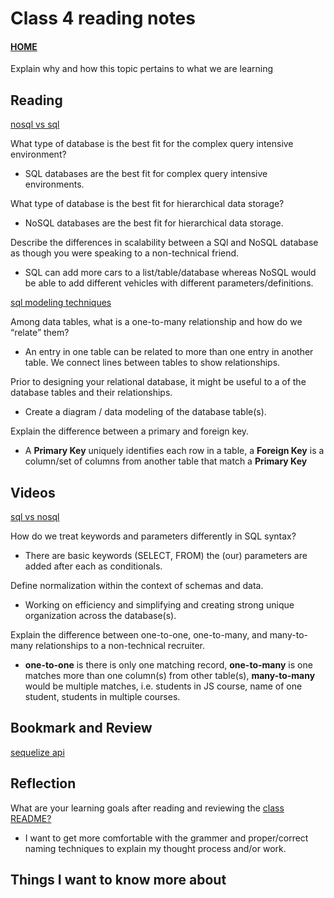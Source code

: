 # Class 4 reading notes

#### [HOME](https://cesarderio.github.io/reading-notes/)

Explain why and how this topic pertains to what we are learning

## Reading

[nosql vs sql](https://www.thegeekstuff.com/2014/01/sql-vs-nosql-db/?utm_source=tuicool)

What type of database is the best fit for the complex query intensive environment?

* SQL databases are the best fit for complex query intensive environments.

What type of database is the best fit for hierarchical data storage?

* NoSQL databases are the best fit for hierarchical data storage.

Describe the differences in scalability between a SQl and NoSQL database as though you were speaking to a non-technical friend.

* SQL can add more cars to a list/table/database whereas NoSQL would be able to add different vehicles with different parameters/definitions.

[sql modeling techniques](https://www.essentialsql.com/get-ready-to-learn-sql-7-simplified-data-modeling/)

Among data tables, what is a one-to-many relationship and how do we “relate” them?

* An entry in one table can be related to more than one entry in another table. We connect lines between tables to show relationships.

Prior to designing your relational database, it might be useful to    a   of the database tables and their relationships.

* Create a diagram / data modeling of the database table(s).

Explain the difference between a primary and foreign key.

* A **Primary Key** uniquely identifies each row in a table, a **Foreign Key** is a column/set of columns from another table that match a **Primary Key**

## Videos

[sql vs nosql](https://www.youtube.com/watch?v=ZS_kXvOeQ5Y)

How do we treat keywords and parameters differently in SQL syntax?

* There are basic keywords (SELECT, FROM) the (our) parameters are added after each as conditionals.

Define normalization within the context of schemas and data.

* Working on efficiency and simplifying and creating strong unique organization across the database(s).

Explain the difference between one-to-one, one-to-many, and many-to-many relationships to a non-technical recruiter.

* **one-to-one** is there is only one matching record, **one-to-many** is one matches more than one column(s) from other table(s), **many-to-many** would be multiple matches, i.e. students in JS course, name of one student, students in multiple courses.

## Bookmark and Review

[sequelize api](https://sequelize.org/master/)

## Reflection

What are your learning goals after reading and reviewing the [class README?](https://codefellows.github.io/code-401-javascript-guide/curriculum/class-04/)

* I want to get more comfortable with the grammer and proper/correct naming techniques to explain my thought process and/or work.

## Things I want to know more about
